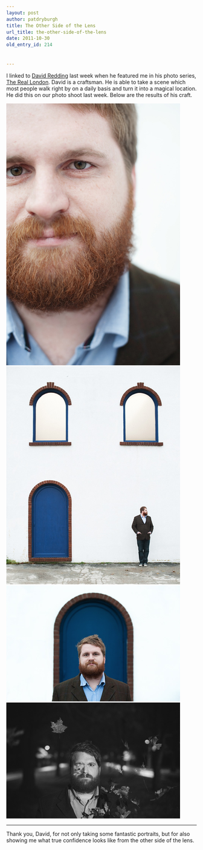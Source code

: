 ```yaml
---
layout: post
author: patdryburgh
title: The Other Side of the Lens
url_title: the-other-side-of-the-lens
date: 2011-10-30
old_entry_id: 214


---
```


I linked to [David Redding](http://www.davidreddingphoto.com/) last week when he featured me in his photo series, [The Real London](http://thereallondon.tumblr.com/post/11931164851/pat-dryburgh-designer-musician-film-maker). David is a craftsman. He is able to take a scene which most people walk right by on a daily basis and turn it into a magical location. He did this on our photo shoot last week. Below are the results of his craft.

<img src="/images/uploads/D709511.jpg" alt="Pat Dryburgh" height="691" width="460"  />

<img src="/images/uploads/D709516.jpg" alt="Pat Dryburgh" height="575" width="460"  />

<img src="/images/uploads/D709548.jpg" alt="Pat Dryburgh" height="306" width="460"  />

<img src="/images/uploads/D709656.jpg" alt="Pat Dryburgh" height="306" width="460"  />

<hr />

Thank you, David, for not only taking some fantastic portraits, but for also showing me what true confidence looks like from the other side of the lens.